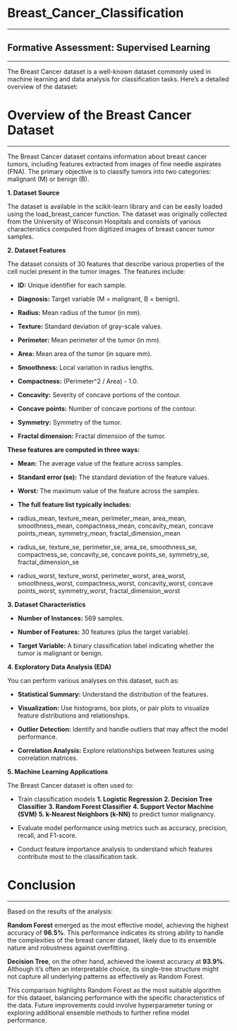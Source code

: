 # Breast_Cancer_Classification
_______

## Formative Assessment: Supervised Learning
______

The Breast Cancer dataset is a well-known dataset commonly used in machine learning and data analysis for classification tasks. 
Here’s a detailed overview of the dataset:

# Overview of the Breast Cancer Dataset
______
The Breast Cancer dataset contains information about breast cancer tumors, including features extracted from images of fine needle aspirates (FNA). The primary objective is to classify tumors into two categories: malignant (M) or benign (B).

**1. Dataset Source**

The dataset is available in the scikit-learn library and can be easily loaded using the load_breast_cancer function.
The dataset was originally collected from the University of Wisconsin Hospitals and consists of various characteristics computed from digitized images of breast cancer tumor samples.

**2. Dataset Features**

The dataset consists of 30 features that describe various properties of the cell nuclei present in the tumor images. The features include:

* **ID:** Unique identifier for each sample.

* **Diagnosis:** Target variable (M = malignant, B = benign).

* **Radius:** Mean radius of the tumor (in mm).

* **Texture:** Standard deviation of gray-scale values.

* **Perimeter:** Mean perimeter of the tumor (in mm).

* **Area:** Mean area of the tumor (in square mm).

* **Smoothness:** Local variation in radius lengths.

* **Compactness:** (Perimeter^2 / Area) - 1.0.

* **Concavity:** Severity of concave portions of the contour.

* **Concave points:** Number of concave portions of the contour.

* **Symmetry:** Symmetry of the tumor.

* **Fractal dimension:** Fractal dimension of the tumor.

**These features are computed in three ways:**

* **Mean:** The average value of the feature across samples.

* **Standard error (se):** The standard deviation of the feature values.

* **Worst:** The maximum value of the feature across the samples.

* **The full feature list typically includes:**

* radius_mean, texture_mean, perimeter_mean, area_mean, smoothness_mean, compactness_mean, concavity_mean, concave points_mean, symmetry_mean, fractal_dimension_mean
  
* radius_se, texture_se, perimeter_se, area_se, smoothness_se, compactness_se, concavity_se, concave points_se, symmetry_se, fractal_dimension_se
  
* radius_worst, texture_worst, perimeter_worst, area_worst, smoothness_worst, compactness_worst, concavity_worst, concave points_worst, symmetry_worst, 
  fractal_dimension_worst

**3. Dataset Characteristics**

* **Number of Instances:** 569 samples.
  
* **Number of Features:** 30 features (plus the target variable).
  
* **Target Variable:** A binary classification label indicating whether the tumor is malignant or benign.

**4. Exploratory Data Analysis (EDA)**

You can perform various analyses on this dataset, such as:

* **Statistical Summary:** Understand the distribution of the features.
  
* **Visualization:** Use histograms, box plots, or pair plots to visualize feature distributions and relationships.
  
* **Outlier Detection:** Identify and handle outliers that may affect the model performance.
  
* **Correlation Analysis:** Explore relationships between features using correlation matrices.

**5. Machine Learning Applications**

The Breast Cancer dataset is often used to:

* Train classification models
 **1. Logistic Regression**
 **2. Decision Tree Classifier**
 **3. Random Forest Classifier**
 **4. Support Vector Machine (SVM)**
 **5. k-Nearest Neighbors (k-NN)** to predict tumor malignancy.
  
* Evaluate model performance using metrics such as accuracy, precision, recall, and F1-score.
  
* Conduct feature importance analysis to understand which features contribute most to the classification task.

# Conclusion
______

Based on the results of the analysis:

**Random Forest** emerged as the most effective model, achieving the highest accuracy of **96.5%**. This performance indicates its strong ability to handle the complexities of the breast cancer dataset, likely due to its ensemble nature and robustness against overfitting.

**Decision Tree**, on the other hand, achieved the lowest accuracy at **93.9%**. Although it’s often an interpretable choice, its single-tree structure might not capture all underlying patterns as effectively as Random Forest.

This comparison highlights Random Forest as the most suitable algorithm for this dataset, balancing performance with the specific characteristics of the data. Future improvements could involve hyperparameter tuning or exploring additional ensemble methods to further refine model performance.
